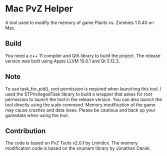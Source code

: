 # Mac PvZ Helper
A tool used to modify the memory of game Plants vs. Zombies 1.0.40 on Mac.

## Build
You need a c++ 11 compiler and Qt5 library to build the project.
The release version was built using Apple LLVM 10.0.1 and Qt 5.12.3.

## Note
To use task_for_pid(), root permission is required when launching this tool.
I used the STPrivilegedTask library to build a wrapper that askes for root permission to launch the tool in the release version. You can also launch the tool directly using the sudo command.
Memory modification of the game may cause crashes and data loses. Please be cautious and back up your gamedata when using the tool.

## Contribution
The code is based on PvZ Tools v2.0.1 by Lmintlcx. The memory modification code is based on the xnumem library by Jonathan Daniel.
